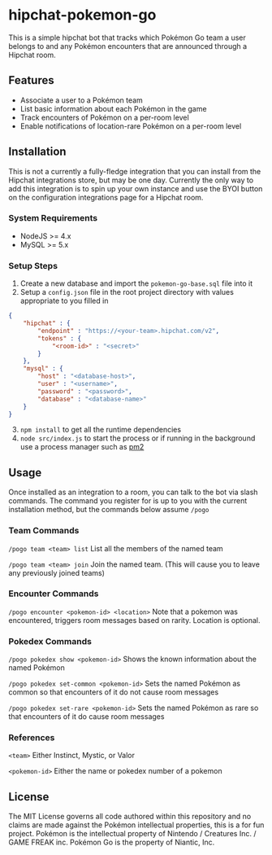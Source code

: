 # hipchat-pokemon-go

This is a simple hipchat bot that tracks which Pokémon Go team a user belongs to and any Pokémon encounters that are announced through a Hipchat room.

## Features
* Associate a user to a Pokémon team
* List basic information about each Pokémon in the game
* Track encounters of Pokémon on a per-room level
* Enable notifications of location-rare Pokémon on a per-room level

## Installation
This is not a currently a fully-fledge integration that you can install from the Hipchat integrations store, but may be one day. Currently the only way to add this integration is to spin up your own instance and use the BYOI button on the configuration integrations page for a Hipchat room.

### System Requirements
* NodeJS >= 4.x
* MySQL >= 5.x

### Setup Steps
1. Create a new database and import the `pokemon-go-base.sql` file into it
2. Setup a `config.json` file in the root project directory with values appropriate to you filled in
```json
{
    "hipchat" : {
        "endpoint" : "https://<your-team>.hipchat.com/v2",
        "tokens" : {
            "<room-id>" : "<secret>"
        }
    },
    "mysql" : {
        "host" : "<database-host>",
        "user" : "<username>",
        "password" : "<password>",
        "database" : "<database-name>"
    }
}
```
3. `npm install` to get all the runtime dependencies
4. `node src/index.js` to start the process or if running in the background use a process manager such as [pm2](https://github.com/Unitech/pm2)

## Usage
Once installed as an integration to a room, you can talk to the bot via slash commands. The command you register for is up to you with the current installation method, but the commands below assume `/pogo`

### Team Commands
`/pogo team <team> list` List all the members of the named team

`/pogo team <team> join` Join the named team. (This will cause you to leave any previously joined teams)

### Encounter Commands
`/pogo encounter <pokemon-id> <location>` Note that a pokemon was encountered, triggers room messages based on rarity. Location is optional.

### Pokedex Commands
`/pogo pokedex show <pokemon-id>` Shows the known information about the named Pokémon

`/pogo pokedex set-common <pokemon-id>` Sets the named Pokémon as common so that encounters of it do not cause room messages

`/pogo pokedex set-rare <pokemon-id>` Sets the named Pokémon as rare so that encounters of it do cause room messages

### References
`<team>` Either Instinct, Mystic, or Valor

`<pokemon-id>` Either the name or pokedex number of a pokemon

## License
The MIT License governs all code authored within this repository and no claims are made against the Pokémon intellectual properties, this is a for fun project. Pokémon is the intellectual property of Nintendo / Creatures Inc. / GAME FREAK inc. Pokémon Go is the property of Niantic, Inc.